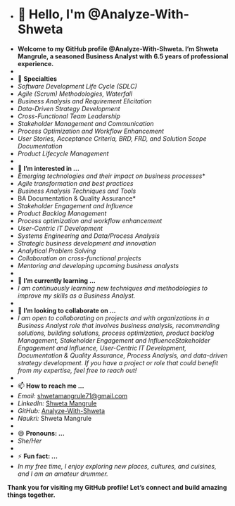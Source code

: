 - # 👋 Hello, I'm @Analyze-With-Shweta
- **Welcome to my GitHub profile @Analyze-With-Shweta. I’m Shweta Mangrule, a seasoned Business Analyst with 6.5 years of professional experience.**
- 
- 🔧 **Specialties**
- *Software Development Life Cycle (SDLC)*
- *Agile (Scrum) Methodologies, Waterfall*
- *Business Analysis and Requirement Elicitation*
- *Data-Driven Strategy Development*
- *Cross-Functional Team Leadership*
- *Stakeholder Management and Communication*
- *Process Optimization and Workflow Enhancement*
- *User Stories, Acceptance Criteria, BRD, FRD, and Solution Scope Documentation*
- *Product Lifecycle Management*
- 
- 👀 **I’m interested in ...**
- *Emerging technologies and their impact on business processes**
- *Agile transformation and best practices*
- *Business Analysis Techniques and Tools*
- BA Documentation & Quality Assurance*
- *Stakeholder Engagement and Influence*
- *Product Backlog Management*
- *Process optimization and workflow enhancement*
- *User-Centric IT Development*
- *Systems Engineering and Data/Process Analysis*
- *Strategic business development and innovation*
- *Analytical Problem Solving*
- *Collaboration on cross-functional projects*
- *Mentoring and developing upcoming business analysts*
- 
- 🌱 **I’m currently learning ...**
- *I am continuously learning new techniques and methodologies to improve my skills as a Business Analyst.*
- 
- 💞️ **I’m looking to collaborate on ...**
- *I am open to collaborating on projects and with organizations in a Business Analyst role that involves business analysis, recommending solutions, building solutions, process optimization, product backlog Management, Stakeholder Engagement and InfluenceStakeholder Engagement and Influence, User-Centric IT Development, Documentation & Quality Assurance, Process Analysis, and data-driven strategy development. If you have a project or role that could benefit from my expertise, feel free to reach out!*
- 
- 📫 **How to reach me ...**
- *Email:* shwetamangrule71@gmail.com
- *LinkedIn:* [Shweta Mangrule](https://www.linkedin.com/in/smangrule/)
- *GitHub:* [Analyze-With-Shweta](https://github.com/Analyze-With-Shweta)
- *Naukri:* Shweta Mangrule
- 
- 😄 **Pronouns: ...**
- *She/Her*
- 
- ⚡ **Fun fact: ...**
- *In my free time, I enjoy exploring new places, cultures, and cuisines, and I am an amateur drummer.*

**Thank you for visiting my GitHub profile! Let’s connect and build amazing things together.**

<!---
Analyze-With-Shweta/Analyze-With-Shweta is a ✨ special ✨ repository because its `README.md` (this file) appears on your GitHub profile.
You can click the Preview link to take a look at your changes.
--->
